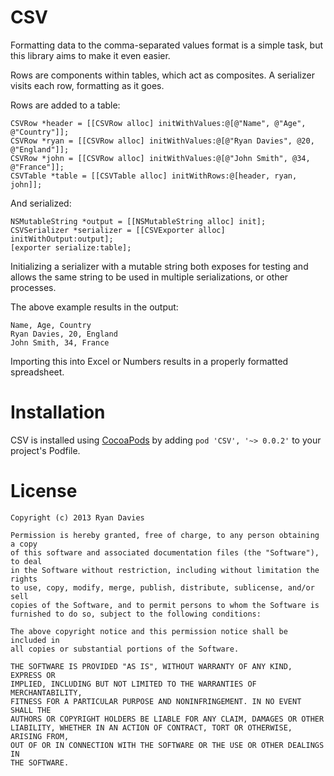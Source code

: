 CSV
===

Formatting data to the comma-separated values format is a simple task, but this library aims to make it even easier.

Rows are components within tables, which act as composites. A serializer visits each row, formatting as it goes.

Rows are added to a table:

    CSVRow *header = [[CSVRow alloc] initWithValues:@[@"Name", @"Age", @"Country"]];
    CSVRow *ryan = [[CSVRow alloc] initWithValues:@[@"Ryan Davies", @20, @"England"]];
    CSVRow *john = [[CSVRow alloc] initWithValues:@[@"John Smith", @34, @"France"]];
    CSVTable *table = [[CSVTable alloc] initWithRows:@[header, ryan, john]];
    
And serialized:

    NSMutableString *output = [[NSMutableString alloc] init];
    CSVSerializer *serializer = [[CSVExporter alloc] initWithOutput:output];
    [exporter serialize:table];
    
Initializing a serializer with a mutable string both exposes for testing and allows the same string to be used in multiple serializations, or other processes.

The above example results in the output:

    Name, Age, Country
    Ryan Davies, 20, England
    John Smith, 34, France
    
Importing this into Excel or Numbers results in a properly formatted spreadsheet.

Installation
============

CSV is installed using [CocoaPods](http://github.com/CocoaPods/CocoaPods) by adding `pod 'CSV', '~> 0.0.2'` to your project's Podfile.

License
=======

    Copyright (c) 2013 Ryan Davies

    Permission is hereby granted, free of charge, to any person obtaining a copy
    of this software and associated documentation files (the "Software"), to deal
    in the Software without restriction, including without limitation the rights
    to use, copy, modify, merge, publish, distribute, sublicense, and/or sell
    copies of the Software, and to permit persons to whom the Software is
    furnished to do so, subject to the following conditions:

    The above copyright notice and this permission notice shall be included in
    all copies or substantial portions of the Software.

    THE SOFTWARE IS PROVIDED "AS IS", WITHOUT WARRANTY OF ANY KIND, EXPRESS OR
    IMPLIED, INCLUDING BUT NOT LIMITED TO THE WARRANTIES OF MERCHANTABILITY,
    FITNESS FOR A PARTICULAR PURPOSE AND NONINFRINGEMENT. IN NO EVENT SHALL THE
    AUTHORS OR COPYRIGHT HOLDERS BE LIABLE FOR ANY CLAIM, DAMAGES OR OTHER
    LIABILITY, WHETHER IN AN ACTION OF CONTRACT, TORT OR OTHERWISE, ARISING FROM,
    OUT OF OR IN CONNECTION WITH THE SOFTWARE OR THE USE OR OTHER DEALINGS IN
    THE SOFTWARE.
